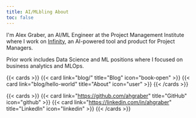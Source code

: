 ```yaml
---
title: AI/MLbling About
toc: false
---
```


I'm Alex Graber, an AI/ML Engineer at the Project Management Institute where I work on [Infinity](https://www.pmi.org/infinity),
an AI-powered tool and product for Project Managers.

Prior work includes Data Science and ML positions where I focused on business analytics and MLOps.

<!-- markdownlint-disable MD034 -->

{{< cards >}}
{{< card link="blog/" title="Blog" icon="book-open" >}}
{{< card link="blog/hello-world" title="About" icon="user" >}}
{{< /cards >}}

{{< cards >}}
{{< card link="https://github.com/ahgraber" title="GitHub" icon="github" >}}
{{< card link="https://linkedin.com/in/ahgraber" title="LinkedIn" icon="linkedin" >}}
{{< /cards >}}

<!-- markdownlint-enable -->
